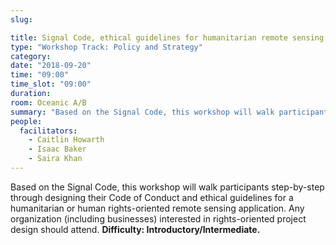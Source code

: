 ```yaml
---
slug:

title: Signal Code, ethical guidelines for humanitarian remote sensing
type: "Workshop Track: Policy and Strategy"
category:
date: "2018-09-20"
time: "09:00"
time_slot: "09:00"
duration:
room: Oceanic A/B
summary: "Based on the Signal Code, this workshop will walk participants step-by-step through designing their Code of Conduct and ethical guidelines for a humanitarian or human rights-oriented remote sensing application. Any organization (including businesses) interested in rights-oriented project design should attend. **Difficulty: Introductory/Intermediate.**"
people:
  facilitators:
    - Caitlin Howarth
    - Isaac Baker
    - Saira Khan
---
```

Based on the Signal Code, this workshop will walk participants step-by-step through designing their Code of Conduct and ethical guidelines for a humanitarian or human rights-oriented remote sensing application. Any organization (including businesses) interested in rights-oriented project design should attend. **Difficulty: Introductory/Intermediate.**
